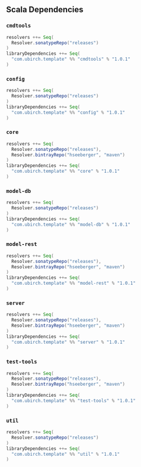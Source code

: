 ## Scala Dependencies

### `cmdtools`

```scala
resolvers ++= Seq(
  Resolver.sonatypeRepo("releases")
)
libraryDependencies ++= Seq(
  "com.ubirch.template" %% "cmdtools" % "1.0.1"
)
```

### `config`

```scala
resolvers ++= Seq(
  Resolver.sonatypeRepo("releases")
)
libraryDependencies ++= Seq(
  "com.ubirch.template" %% "config" % "1.0.1"
)
```

### `core`

```scala
resolvers ++= Seq(
  Resolver.sonatypeRepo("releases"),
  Resolver.bintrayRepo("hseeberger", "maven")
)
libraryDependencies ++= Seq(
  "com.ubirch.template" %% "core" % "1.0.1"
)
```

### `model-db`

```scala
resolvers ++= Seq(
  Resolver.sonatypeRepo("releases")
)
libraryDependencies ++= Seq(
  "com.ubirch.template" %% "model-db" % "1.0.1"
)
```

### `model-rest`

```scala
resolvers ++= Seq(
  Resolver.sonatypeRepo("releases"),
  Resolver.bintrayRepo("hseeberger", "maven")
)
libraryDependencies ++= Seq(
  "com.ubirch.template" %% "model-rest" % "1.0.1"
)
```

### `server`

```scala
resolvers ++= Seq(
  Resolver.sonatypeRepo("releases"),
  Resolver.bintrayRepo("hseeberger", "maven")
)
libraryDependencies ++= Seq(
  "com.ubirch.template" %% "server" % "1.0.1"
)
```

### `test-tools`

```scala
resolvers ++= Seq(
  Resolver.sonatypeRepo("releases"),
  Resolver.bintrayRepo("hseeberger", "maven")
)
libraryDependencies ++= Seq(
  "com.ubirch.template" %% "test-tools" % "1.0.1"
)
```

### `util`

```scala
resolvers ++= Seq(
  Resolver.sonatypeRepo("releases")
)
libraryDependencies ++= Seq(
  "com.ubirch.template" %% "util" % "1.0.1"
)
```
